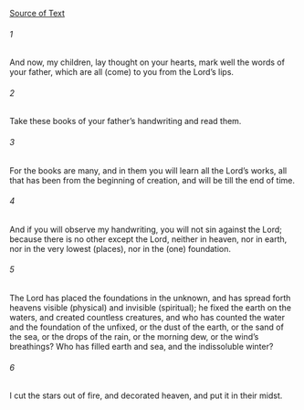 [Source of Text](https://github.com/scrollmapper/bible_databases_deuterocanonical)

###### 1
And now, my children, lay thought on your hearts, mark well the words of your father, which are all (come) to you from the Lord’s lips.

###### 2
Take these books of your father’s handwriting and read them.

###### 3
For the books are many, and in them you will learn all the Lord’s works, all that has been from the beginning of creation, and will be till the end of time.

###### 4
And if you will observe my handwriting, you will not sin against the Lord; because there is no other except the Lord, neither in heaven, nor in earth, nor in the very lowest (places), nor in the (one) foundation.

###### 5
The Lord has placed the foundations in the unknown, and has spread forth heavens visible (physical) and invisible (spiritual); he fixed the earth on the waters, and created countless creatures, and who has counted the water and the foundation of the unfixed, or the dust of the earth, or the sand of the sea, or the drops of the rain, or the morning dew, or the wind’s breathings? Who has filled earth and sea, and the indissoluble winter?

###### 6
I cut the stars out of fire, and decorated heaven, and put it in their midst.